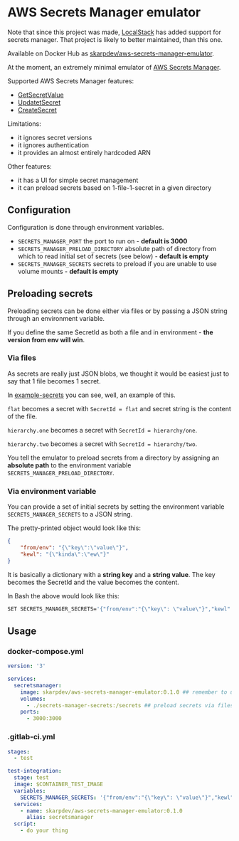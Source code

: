 # AWS Secrets Manager emulator

Note that since this project was made, [LocalStack](https://github.com/localstack/localstack) has added support for secrets manager. That project is likely to better maintained, than this one.

Available on Docker Hub as [skarpdev/aws-secrets-manager-emulator](https://hub.docker.com/r/skarpdev/aws-secrets-manager-emulator/).

At the moment, an extremely minimal emulator of [AWS Secrets Manager](https://aws.amazon.com/secrets-manager/).

Supported AWS Secrets Manager features:
- [GetSecretValue](https://docs.aws.amazon.com/secretsmanager/latest/apireference/API_GetSecretValue.html)
- [UpdatetSecret](https://docs.aws.amazon.com/secretsmanager/latest/apireference/API_UpdateSecret.html)
- [CreateSecret](https://docs.aws.amazon.com/secretsmanager/latest/apireference/API_CreateSecret.html)

Limitations:
- it ignores secret versions
- it ignores authentication
- it provides an almost entirely hardcoded ARN

Other features:
- it has a UI for simple secret management
- it can preload secrets based on 1-file-1-secret in a given directory


## Configuration

Configuration is done through environment variables.

- `SECRETS_MANAGER_PORT` the port to run on - **default is 3000**
- `SECRETS_MANAGER_PRELOAD_DIRECTORY` absolute path of directory from which to read initial set of secrets (see below) - **default is empty**
- `SECRETS_MANAGER_SECRETS` secrets to preload if you are unable to use volume mounts - **default is empty**


## Preloading secrets

Preloading secrets can be done either via files or by passing a JSON string through an environment variable.

If you define the same SecretId as both a file and in environment - **the version from env will win**.


### Via files

As secrets are really just JSON blobs, we thought it would be easiest just to say that 1 file becomes 1 secret.

In [example-secrets](./example-secrets) you can see, well, an example of this.

`flat` becomes a secret with `SecretId = flat` and secret string is the content of the file.

`hierarchy.one` becomes a secret with `SecretId = hierarchy/one`.

`hierarchy.two` becomes a secret with `SecretId = hierarchy/two`.

You tell the emulator to preload secrets from a directory by assigning an **absolute path** to the environment variable `SECRETS_MANAGER_PRELOAD_DIRECTORY`.


### Via environment variable

You can provide a set of initial secrets by setting the environment variable `SECRETS_MANAGER_SECRETS` to a JSON string.

The pretty-printed object would look like this:

```json
{
    "from/env": "{\"key\":\"value\"}",
    "kewl": "{\"kinda\":\"ew\"}"
}
```

It is basically a dictionary with a **string key** and a **string value**. The key becomes the SecretId and the value becomes the content.

In Bash the above would look like this:

```bash
SET SECRETS_MANAGER_SECRETS='{"from/env":"{\"key\": \"value\"}","kewl":"{\"kinda\":\"ew\"}"}'
```

## Usage

### docker-compose.yml

```yaml
version: '3'

services:
  secretsmanager:
    image: skarpdev/aws-secrets-manager-emulator:0.1.0 ## remember to update the version
    volumes:
      - ./secrets-manager-secrets:/secrets ## preload secrets via files
    ports:
      - 3000:3000
```


### .gitlab-ci.yml

```yaml
stages:
  - test

test-integration:
  stage: test
  image: $CONTAINER_TEST_IMAGE
  variables:
    SECRETS_MANAGER_SECRETS: '{"from/env":"{\"key\": \"value\"}","kewl":"{\"kinda\":\"ew\"}"}'
  services:
    - name: skarpdev/aws-secrets-manager-emulator:0.1.0
      alias: secretsmanager
  script:
    - do your thing
```
